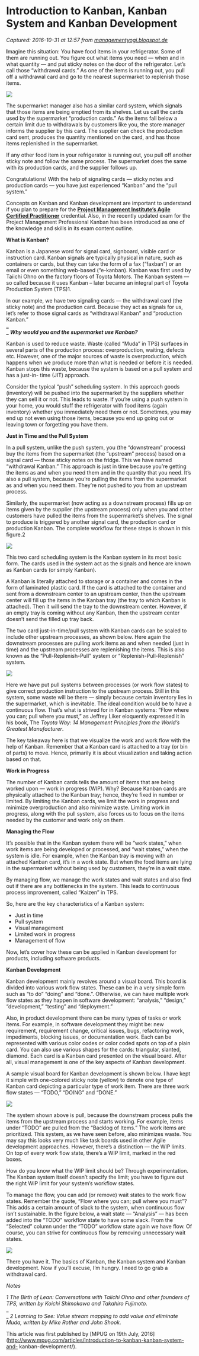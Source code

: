 # Introduction to Kanban, Kanban System and Kanban Development

_Captured: 2016-10-31 at 12:57 from [managementyogi.blogspot.de](https://managementyogi.blogspot.de/2016/10/Introduction-to-Kanban-Kanban-System-and-Kanban-Development.html?m=1)_

**I**magine this situation: You have food items in your refrigerator. Some of them are running out. You figure out what items you need — when and in what quantity — and put sticky notes on the door of the refrigerator. Let’s call those “withdrawal cards.” As one of the items is running out, you pull off a withdrawal card and go to the nearest supermarket to replenish those items.  

![](https://2.bp.blogspot.com/-6_bVq4Y8YzI/V_ynZSOveOI/AAAAAAAAB9k/Y1xGrc81nqQdn77RZdx4avk7ZHgWVgk6QCPcB/s280/Refri.png)

  
The supermarket manager also has a similar card system, which signals that
those items are being emptied from its shelves. Let us call the cards used by
the supermarket “production cards.” As the items fall below a certain limit
due to withdrawals by customers like you, the store manager informs the
supplier by this card. The supplier can check the production card sent,
produces the quantity mentioned on the card, and has those items replenished
in the supermarket.  
  
If any other food item in your refrigerator is running out, you pull off
another sticky note and follow the same process. The supermarket does the same
with its production cards, and the supplier follows up.  
  
Congratulations! With the help of signaling cards — sticky notes and
production cards — you have just experienced “Kanban” and the “pull system.”  
  
Concepts on Kanban and Kanban development are important to understand if you
plan to prepare for the **[Project Management Institute’s Agile Certified
Practitioner](https://www.pmi.org/certifications/types/agile-acp)**
credential. Also, in the recently updated exam for the Project Management
Professional Kanban has been introduced as one of the knowledge and skills in
its exam content outline.  
  
**What is Kanban?**  
  
Kanban is a Japanese word for signal card, signboard, visible card or
instruction card. Kanban signals are typically physical in nature, such as
containers or cards, but they can take the form of a fax (“faxban”) or an
email or even something web-based (“e-kanban). Kanban was first used by
Taiichi Ohno on the factory floors of Toyota Motors. The Kanban system — so
called because it uses Kanban – later became an integral part of Toyota
Production System (TPS)1.  
  
In our example, we have two signaling cards — the withdrawal card (the sticky
note) and the production card. Because they act as signals for us, let’s refer
to those signal cards as “withdrawal Kanban” and “production Kanban.”  
**_  
_** **_Why would you and the supermarket use Kanban?_**  
  
Kanban is used to reduce waste. Waste (called “Muda” in TPS) surfaces in
several parts of the production process: overproduction, waiting, defects etc.
However, one of the major sources of waste is overproduction, which happens
when we produce more than what is needed or before it is needed. Kanban stops
this waste, because the system is based on a pull system and has a just-in-
time (JIT) approach.  
  
Consider the typical “push” scheduling system. In this approach goods
(inventory) will be pushed into the supermarket by the suppliers whether they
can sell it or not. This leads to waste. If you’re using a push system in your
home, you would stuff the refrigerator with food items (again inventory)
whether you immediately need them or not. Sometimes, you may end up not even
using those items, because you end up going out or leaving town or forgetting
you have them.  
  
**Just in Time and the Pull System**  
  
In a pull system, unlike the push system, you (the “downstream” process) buy
the items from the supermarket (the “upstream” process) based on a signal card
— those sticky notes on the fridge. This we have named “withdrawal Kanban.”
This approach is just in time because you’re getting the items as and when you
need them and in the quantity that you need. It’s also a pull system, because
you’re pulling the items from the supermarket as and when you need them.
They’re not pushed to you from an upstream process.  
  
Similarly, the supermarket (now acting as a downstream process) fills up on
items given by the supplier (the upstream process) only when you and other
customers have pulled the items from the supermarket’s shelves. The signal to
produce is triggered by another signal card, the production card or production
Kanban. The complete workflow for these steps is shown in this figure.2  
  

![](https://4.bp.blogspot.com/-Q3vd2qNiJx8/V_ynptX8cUI/AAAAAAAAB9k/HQNKRL7g8x8eSB6KkPn4IfWIeNz9Ql2WgCPcB/s280/2%2BCard%2BScheduling%2BSystem.png)

  
This two card scheduling system is the Kanban system in its most basic form.
The cards used in the system act as the signals and hence are known as Kanban
cards (or simply Kanban).  
  
A Kanban is literally attached to storage or a container and comes in the form
of laminated plastic card. If the card is attached to the container and sent
from a downstream center to an upstream center, then the upstream center will
fill up the items in the Kanban tray (the tray to which Kanban is attached).
Then it will send the tray to the downstream center. However, if an empty tray
is coming without any Kanban, then the upstream center doesn’t send the filled
up tray back.  
  
The two card just-in-time/pull system with Kanban cards can be scaled to
include other upstream processes, as shown below. Here again the downstream
processes are pulling work items as and when needed (just in time) and the
upstream processes are replenishing the items. This is also known as the
“Pull-Replenish-Pull” system or “Replenish-Pull-Replenish” system.  

  

![](https://4.bp.blogspot.com/-w8TU7f2UAfY/V_yn1ysIZYI/AAAAAAAAB9k/HzeG1F5HhJk0BeVvc_mlATCxZPXeJ7JVgCPcB/s280/Multi-Pull.png)

  
Here we have put pull systems between processes (or work flow states) to give
correct production instruction to the upstream process. Still in this system,
some waste will be there — simply because certain inventory lies in the
supermarket, which is inevitable. The ideal condition would be to have a
continuous flow. That’s what is strived for in Kanban systems: “Flow where you
can; pull where you must,” as Jeffrey Liker eloquently expressed it in his
book, The _Toyota Way: 14 Management Principles from the World’s Greatest
Manufacturer_.  
  
The key takeaway here is that we visualize the work and work flow with the
help of Kanban. Remember that a Kanban card is attached to a tray (or bin of
parts) to move. Hence, primarily it is about visualization and taking action
based on that.  
  
**Work in Progress**  
  
The number of Kanban cards tells the amount of items that are being worked
upon — work in progress (WIP). Why? Because Kanban cards are physically
attached to the Kanban tray; hence, they’re fixed in number or limited. By
limiting the Kanban cards, we limit the work in progress and minimize
overproduction and also minimize waste. Limiting work in progress, along with
the pull system, also forces us to focus on the items needed by the customer
and work only on them.  
  
**Managing the Flow**  
  
It’s possible that in the Kanban system there will be “work states,” when work
items are being developed or processed, and “wait states,” when the system is
idle. For example, when the Kanban tray is moving with an attached Kanban
card, it’s in a work state. But when the food items are lying in the
supermarket without being used by customers, they’re in a wait state.  
  
By managing flow, we manage the work states and wait states and also find out
if there are any bottlenecks in the system. This leads to continuous process
improvement, called “Kaizen” in TPS.  
  
So, here are the key characteristics of a Kanban system:  
  

  * Just in time
  * Pull system
  * Visual management
  * Limited work in progress
  * Management of flow
  
Now, let’s cover how these can be applied in Kanban development for products,
including software products.  
  
**Kanban Development**  
  
Kanban development mainly revolves around a visual board. This board is
divided into various work flow states. These can be in a very simple form such
as “to do” “doing” and “done.”. Otherwise, we can have multiple work flow
states as they happen in software development: “analysis,” “design,”
“development,” “testing” and “deployment.”  
  
Also, in product development there can be many types of tasks or work items.
For example, in software development they might be: new requirement,
requirement change, critical issues, bugs, refactoring work, impediments,
blocking issues, or documentation work. Each can be represented with various
color codes or color coded spots on top of a plain card. You can also use
various shapes for the cards: triangular, slanted, diamond. Each card is a
Kanban card presented on the visual board. After all, visual management is one
of the key aspects of Kanban development.  
  
A sample visual board for Kanban development is shown below. I have kept it
simple with one-colored sticky note (yellow) to denote one type of Kanban card
depicting a particular type of work item. There are three work flow states —
“TODO,” “DOING” and “DONE.”  
  
  

![](https://2.bp.blogspot.com/-kVdmUCvYwOw/V_yn9O71xYI/AAAAAAAAB9o/07hvc8mBB_MKYc6IhJF-HwrfCMF3vcIBwCPcB/s280/Visual%2BBoard%2B2.png)

  
The system shown above is pull, because the downstream process pulls the items
from the upstream process and starts working. For example, items under “TODO”
are pulled from the “Backlog of Items.” The work items are prioritized. This
system, as we have seen before, also minimizes waste. You may say this looks
very much like task boards used in other Agile development approaches.
However, there’s a distinction — the WIP limits. On top of every work flow
state, there’s a WIP limit, marked in the red boxes.  
  
How do you know what the WIP limit should be? Through experimentation. The
Kanban system itself doesn’t specify the limit; you have to figure out the
right WIP limit for your system’s workflow states.  
  
To manage the flow, you can add (or remove) wait states to the work flow
states. Remember the quote, “Flow where you can; pull where you must”? This
adds a certain amount of slack to the system, when continuous flow isn’t
sustainable. In the figure below, a wait state — “Analysis” — has been added
into the “TODO” workflow state to have some slack. From the “Selected” column
under the “TODO” workflow state again we have flow. Of course, you can strive
for continuous flow by removing unnecessary wait states.  
  
  

![](https://3.bp.blogspot.com/-ElVO1iigW58/V_yoDk50VkI/AAAAAAAAB9o/qbB0X74Xm3Y0gRGZ71i82j5htTC2bSgwACPcB/s280/Visual%2BBoard%2B3.png)

There you have it. The basics of Kanban, the Kanban system and Kanban
development. Now if you’ll excuse, I’m hungry. I need to go grab a withdrawal
card.  
  
_Notes_  
  
_1 The Birth of Lean: Conversations with Taiichi Ohno and other founders of
TPS, written by Koichi Shimokawa and Takahiro Fujimoto._  
_  
_ _2 Learning to See: Value stream mapping to add value and eliminate Muda,
written by Mike Rother and John Shook._  
  
This article was first published by [MPUG on 19th July,
2016](http://www.mpug.com/articles/introduction-to-kanban-kanban-system-and-
kanban-development/).

